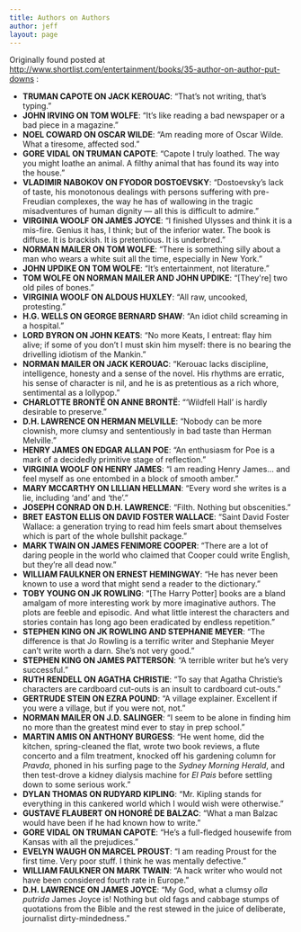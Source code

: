 ```yaml
---
title: Authors on Authors
author: jeff
layout: page
---
```


Originally found posted at http://www.shortlist.com/entertainment/books/35-author-on-author-put-downs :

 * **TRUMAN CAPOTE ON JACK KEROUAC**: “That’s not writing, that’s typing.”
 * **JOHN IRVING ON TOM WOLFE**: “It’s like reading a bad newspaper or a bad piece in a magazine.”
 * **NOEL COWARD ON OSCAR WILDE**: “Am reading more of Oscar Wilde. What a tiresome, affected sod.”
 * **GORE VIDAL ON TRUMAN CAPOTE**: “Capote I truly loathed. The way you might loathe an animal. A filthy animal that has found its way into the house.”
 * **VLADIMIR NABOKOV ON FYODOR DOSTOEVSKY**: “Dostoevsky’s lack of taste, his monotonous dealings with persons suffering with pre-Freudian complexes, the way he has of wallowing in the tragic misadventures of human dignity — all this is difficult to admire.”
 * **VIRGINIA WOOLF ON JAMES JOYCE**: “I finished Ulysses and think it is a mis-fire. Genius it has, I think; but of the inferior water. The book is diffuse. It is brackish. It is pretentious. It is underbred.”
 * **NORMAN MAILER ON TOM WOLFE**: “There is something silly about a man who wears a white suit all the time, especially in New York.”
 * **JOHN UPDIKE ON TOM WOLFE**: “It’s entertainment, not literature.”
 * **TOM WOLFE ON NORMAN MAILER AND JOHN UPDIKE**: “[They're] two old piles of bones.”
 * **VIRGINIA WOOLF ON ALDOUS HUXLEY**: “All raw, uncooked, protesting.”
 * **H.G. WELLS ON GEORGE BERNARD SHAW**: “An idiot child screaming in a hospital.” 
 * **LORD BYRON ON JOHN KEATS**: “No more Keats, I entreat: flay him alive; if some of you don’t I must skin him myself: there is no bearing the drivelling idiotism of the Mankin.”
 * **NORMAN MAILER ON JACK KEROUAC**: “Kerouac lacks discipline, intelligence, honesty and a sense of the novel. His rhythms are erratic, his sense of character is nil, and he is as pretentious as a rich whore, sentimental as a lollypop.”
 * **CHARLOTTE BRONTË ON ANNE BRONTË**: “‘Wildfell Hall’ is hardly desirable to preserve.”
 * **D.H. LAWRENCE ON HERMAN MELVILLE**: “Nobody can be more clownish, more clumsy and sententiously in bad taste than Herman Melville.”
 * **HENRY JAMES ON EDGAR ALLAN POE**: “An enthusiasm for Poe is a mark of a decidedly primitive stage of reflection.”
 * **VIRGINIA WOOLF ON HENRY JAMES**: “I am reading Henry James… and feel myself as one entombed in a block of smooth amber.”
 * **MARY MCCARTHY ON LILLIAN HELLMAN**: “Every word she writes is a lie, including ‘and’ and ‘the’.”
 * **JOSEPH CONRAD ON D.H. LAWRENCE**: “Filth. Nothing but obscenities.”
 * **BRET EASTON ELLIS ON DAVID FOSTER WALLACE**: “Saint David Foster Wallace: a generation trying to read him feels smart about themselves which is part of the whole bullshit package.”
 * **MARK TWAIN ON JAMES FENIMORE COOPER**: “There are a lot of daring people in the world who claimed that Cooper could write English, but they’re all dead now.”
 * **WILLIAM FAULKNER ON ERNEST HEMINGWAY**: “He has never been known to use a word that might send a reader to the dictionary.”
 * **TOBY YOUNG ON JK ROWLING**: “[The Harry Potter] books are a bland amalgam of more interesting work by more imaginative authors. The plots are feeble and episodic. And what little interest the characters and stories contain has long ago been eradicated by endless repetition.”
 * **STEPHEN KING ON JK ROWLING AND STEPHANIE MEYER**: “The difference is that Jo Rowling is a terrific writer and Stephanie Meyer can’t write worth a darn. She’s not very good.”
 * **STEPHEN KING ON JAMES PATTERSON**: “A terrible writer but he’s very successful.”
 * **RUTH RENDELL ON AGATHA CHRISTIE**: “To say that Agatha Christie’s characters are cardboard cut-outs is an insult to cardboard cut-outs.”
 * **GERTRUDE STEIN ON EZRA POUND**: “A village explainer. Excellent if you were a village, but if you were not, not.”
 * **NORMAN MAILER ON J.D. SALINGER**: “I seem to be alone in finding him no more than the greatest mind ever to stay in prep school.”
 * **MARTIN AMIS ON ANTHONY BURGESS**: “He went home, did the kitchen, spring-cleaned the flat, wrote two book reviews, a flute concerto and a film treatment, knocked off his gardening column for *Pravda*, phoned in his surfing page to the *Sydney Morning Herald*, and then test-drove a kidney dialysis machine for *El Pais* before settling down to some serious work.”
 * **DYLAN THOMAS ON RUDYARD KIPLING**: “Mr. Kipling stands for everything in this cankered world which I would wish were otherwise.”
 * **GUSTAVE FLAUBERT ON HONORÉ DE BALZAC**: “What a man Balzac would have been if he had known how to write.”
 * **GORE VIDAL ON TRUMAN CAPOTE**: “He’s a full-fledged housewife from Kansas with all the prejudices.”
 * **EVELYN WAUGH ON MARCEL PROUST**: “I am reading Proust for the first time. Very poor stuff. I think he was mentally defective.”
 * **WILLIAM FAULKNER ON MARK TWAIN**: “A hack writer who would not have been considered fourth rate in Europe.”
 * **D.H. LAWRENCE ON JAMES JOYCE**: “My God, what a clumsy *olla putrida* James Joyce is! Nothing but old fags and cabbage stumps of quotations from the Bible and the rest stewed in the juice of deliberate, journalist dirty-mindedness.”

